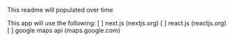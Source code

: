 This readme will populated over time

This app will use the following:
[ ] next.js (nextjs.org)
[ ] react.js (reactjs.org)
[ ] google maps api (maps.google.com)
